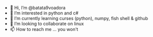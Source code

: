 - 👋 Hi, I’m @batata9voadora
- 👀 I’m interested in python and c#
- 🌱 I’m currently learning curses (python), numpy, fish shell & github
- 💞️ I’m looking to collaborate on linux
- 📫 How to reach me ... you won't
